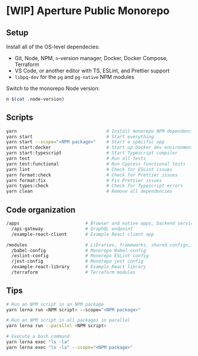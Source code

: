 # [WIP] Aperture Public Monorepo

## Setup

Install all of the OS-level dependecies:

- Git, Node, NPM, `n`-version manager, Docker, Docker Compose, Terraform
- VS Code, or another editor with TS, ESLint, and Prettier support
- `libpq-dev` for the `pg` and `pg-native` NPM modules

Switch to the monorepo Node version:

```sh
n $(cat .node-version)
```

## Scripts

```sh
yarn                                  # Install monorepo NPM dependencies
yarn start                            # Start everything
yarn start --scope="<NPM package>"    # Start a specific app
yarn start:docker                     # Start up Docker dev environment
yarn start:typescript                 # Start Typescript compiler
yarn test                             # Run all tests
yarn test:functional                  # Run Cypress functional tests
yarn lint                             # Check for ESLint issues
yarn format:check                     # Check for Prettier issues
yarn format:fix                       # Fix Prettier issues
yarn types:check                      # Check for Typescript errors
yarn clean                            # Remove all dependencies
```

## Code organization

```sh
/apps                         # Browser and native apps, backend services, lambdas
  /api-gateway                # GraphQL endpoint
  /example-react-client       # Example React client app

/modules                      # Libraries, frameworks, shared configs, utilities
  /babel-config               # Monorepo Babel config
  /eslint-config              # Monorepo ESLint config
  /jest-config                # Monorepo jest config
  /example-react-library      # Example React library
  /terraform                  # Terraform modules
```

## Tips

```sh
# Run an NPM script in an NPM package
yarn lerna run <NPM script> --scope="<NPM package>"

# Run an NPM script in all packages in parallel
yarn lerna run --parallel <NPM script>

# Execute a bash command
yarn lerna exec "ls -la"
yarn lerna exec "ls -la" --scope="<NPM package>"
```
